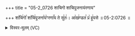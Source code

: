 +++
title = "05-2_0726 शाचिगो शाचिपूजनायंरणाय"

+++
शा꣡चि꣢गो꣣ शा꣡चि꣢पूजना꣣य꣡ꣳरणा꣢꣯य ते सु꣣तः꣢। आ꣡ख꣢ण्डल꣣ प्र꣡ हू꣢यसे ॥ 05-2:0726 ॥

<details><summary>विस्वर-मूलम् (VC)</summary>

शाचिगो शाचिपूजनायꣳ रणाय ते सुतः । आखण्डल प्र हूयसे ॥७२६॥
</details>